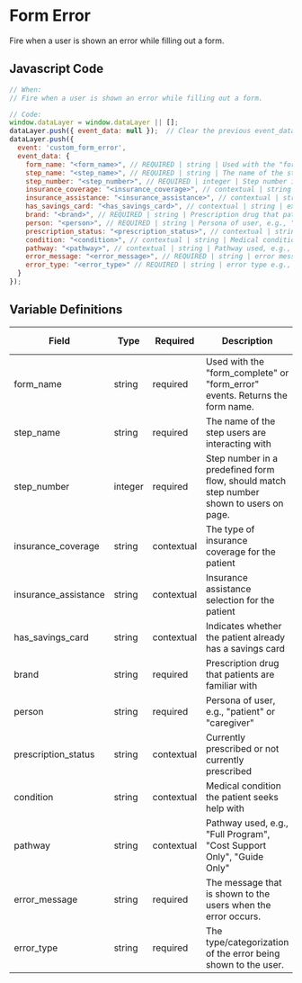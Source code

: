  # Form Error

Fire when a user is shown an error while filling out a form.

## Javascript Code

```js
// When:
// Fire when a user is shown an error while filling out a form.

// Code:
window.dataLayer = window.dataLayer || [];
dataLayer.push({ event_data: null });  // Clear the previous event_data object.
dataLayer.push({
  event: 'custom_form_error',
  event_data: {
    form_name: "<form_name>", // REQUIRED | string | Used with the "form_complete" or "form_error" events. Returns the form name, e.g., "Digital Enrollment Form"
    step_name: "<step_name>", // REQUIRED | string | The name of the step users are interacting with, e.g., "Support Personalization"
    step_number: "<step_number>", // REQUIRED | integer | Step number in a predefined form flow, e.g., 1
    insurance_coverage: "<insurance_coverage>", // contextual | string | ex. "Medicare"
    insurance_assistance: "<insurance_assistance>", // contextual | string | ex. "Yes"
    has_savings_card: "<has_savings_card>", // contextual | string | ex. "No"
    brand: "<brand>", // REQUIRED | string | Prescription drug that patients are familiar with, e.g., "darzalex"
    person: "<person>", // REQUIRED | string | Persona of user, e.g., "patient" or "caregiver"
    prescription_status: "<prescription_status>", // contextual | string | Currently prescribed or not, e.g., "currently prescribed darzalex"
    condition: "<condition>", // contextual | string | Medical condition the patient seeks help with, e.g., "Moderate to Severe Plaque Psoriasis"
    pathway: "<pathway>", // contextual | string | Pathway used, e.g., "Full Program"
    error_message: "<error_message>", // REQUIRED | string | error message e.g., "Enter a valid email address"
    error_type: "<error_type>" // REQUIRED | string | error type e.g., "Validation"
  }
});
```

## Variable Definitions

| Field               | Type    | Required   | Description                                                                             | Example                                | Pattern | Min Length | Max Length | Minimum | Maximum | Multiple Of |
|---------------------|---------|------------|-----------------------------------------------------------------------------------------|----------------------------------------|---------|------------|------------|---------|---------|-------------|
| form_name           | string  | required   | Used with the "form_complete" or "form_error" events. Returns the form name.            | "Digital Enrollment Form"              |         |            |            |         |         |             |
| step_name           | string  | required   | The name of the step users are interacting with                                         | "Support Personalization"              |         |            |            |         |         |             |
| step_number         | integer | required   | Step number in a predefined form flow, should match step number shown to users on page. | 1,2,3                                  |         |            |            | 1       |         |             |
| insurance_coverage  | string  | contextual | The type of insurance coverage for the patient                                          | "Medicare"                             |         |            |            |         |         |             |
| insurance_assistance| string  | contextual | Insurance assistance selection for the patient                                          | "Yes"                                  |         |            |            |         |         |             |
| has_savings_card    | string  | contextual | Indicates whether the patient already has a savings card                                | "No"                                   |         |            |            |         |         |             |
| brand               | string  | required   | Prescription drug that patients are familiar with                                       | "darzalex", "erleada"                  |         |            |            |         |         |             |
| person              | string  | required   | Persona of user, e.g., "patient" or "caregiver"                                         | "patient", "caregiver"                 |         |            |            |         |         |             |
| prescription_status | string  | contextual | Currently prescribed or not currently prescribed                                        | "currently prescribed darzalex"        |         |            |            |         |         |             |
| condition           | string  | contextual | Medical condition the patient seeks help with                                           | "Moderate to Severe Plaque Psoriasis"  |         |            |            |         |         |             |
| pathway             | string  | contextual | Pathway used, e.g., "Full Program", "Cost Support Only", "Guide Only"                   | "dedicatedGuide", "costSupport"        |         |            |            |         |         |             |
| error_message       | string  | required   | The message that is shown to the users when the error occurs.                           | "Enter a valid email address"          |         |            |            |         |         |             |
| error_type          | string  | required   | The type/categorization of the error being shown to the user.                           | "Validation"                           |         |            |            |         |         |             |
